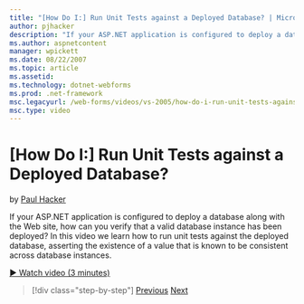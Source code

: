 ```yaml
---
title: "[How Do I:] Run Unit Tests against a Deployed Database? | Microsoft Docs"
author: pjhacker
description: "If your ASP.NET application is configured to deploy a database along with the Web site, how can you verify that a valid database instance has been deployed?..."
ms.author: aspnetcontent
manager: wpickett
ms.date: 08/22/2007
ms.topic: article
ms.assetid: 
ms.technology: dotnet-webforms
ms.prod: .net-framework
msc.legacyurl: /web-forms/videos/vs-2005/how-do-i-run-unit-tests-against-a-deployed-database
msc.type: video
---
```

[How Do I:] Run Unit Tests against a Deployed Database?
====================
by [Paul Hacker](https://github.com/pjhacker)

If your ASP.NET application is configured to deploy a database along with the Web site, how can you verify that a valid database instance has been deployed? In this video we learn how to run unit tests against the deployed database, asserting the existence of a value that is known to be consistent across database instances.

[&#9654; Watch video (3 minutes)](https://channel9.msdn.com/Blogs/ASP-NET-Site-Videos/how-do-i-run-unit-tests-against-a-deployed-database)

>[!div class="step-by-step"]
[Previous](how-do-i-deploy-a-web-application-during-a-team-build.md)
[Next](how-do-i-enable-code-coverage-and-profiling-in-production-applications.md)